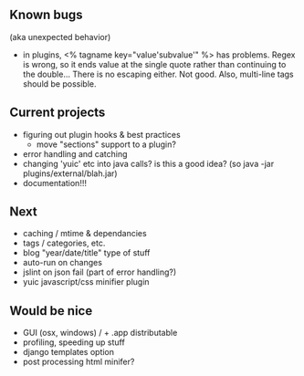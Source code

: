 ## Known bugs
(aka unexpected behavior)

- in plugins, <% tagname key="value'subvalue'" %>
  has problems. Regex is wrong, so it ends value at the single
  quote rather than continuing to the double... There is no
  escaping either.  Not good.  Also, multi-line tags should be
  possible.

## Current projects

- figuring out plugin hooks & best practices
  + move "sections" support to a plugin?
- error handling and catching
- changing 'yuic' etc into java calls? is this a good idea?
  (so java -jar plugins/external/blah.jar) 
- documentation!!!

## Next

- caching / mtime & dependancies
- tags / categories, etc.
- blog "year/date/title" type of stuff
- auto-run on changes
- jslint on json fail (part of error handling?)
- yuic javascript/css minifier plugin

## Would be nice

- GUI (osx, windows) / + .app distributable
- profiling, speeding up stuff
- django templates option
- post processing html minifer?
